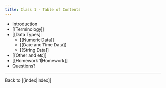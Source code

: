 ```yaml
---
title: Class 1 - Table of Contents
---
```


- Introduction
- [[Terminology]]
- [[Data Types]]
	- [[Numeric Data]]
	- [[Date and Time Data]]
	- [[String Data]]
- [[Other and etc]]
- [[Homework 1|Homework]]
- Questions?

---
Back to [[index|index]]
